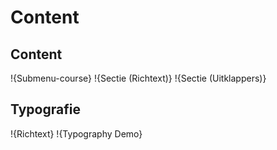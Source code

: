 # Content

## Content
!{Submenu-course}
!{Sectie (Richtext)}
!{Sectie (Uitklappers)}

## Typografie
!{Richtext}
!{Typography Demo}

